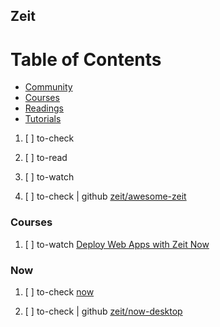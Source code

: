 ## Zeit

# Table of Contents
<!-- MarkdownTOC depth=4 -->
  - [Community](#community)
  - [Courses](#courses)
  - [Readings](#readings)
  - [Tutorials](#tutorials)
<!-- /MarkdownTOC -->

  1. [ ] to-check []()
  1. [ ] to-read []()
  1. [ ] to-watch []()

  1. [ ] to-check | github [zeit/awesome-zeit](https://github.com/zeit/awesome-zeit)

### Courses

  1. [ ] to-watch [Deploy Web Apps with Zeit Now](https://egghead.io/courses/deploy-web-apps-with-zeit-now)

### Now

  1. [ ] to-check [now](https://zeit.co/now)

  1. [ ] to-check | github [zeit/now-desktop](https://github.com/zeit/now-desktop)